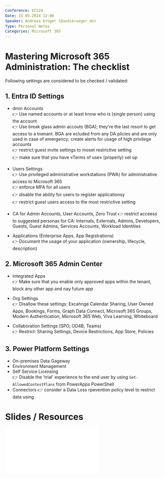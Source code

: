 ```yaml
---
Conference: ECS24
Date: 15.05.2024 12:00
Speaker: Andreas Krüger (@andikrueger_de)
Type: Personal Notes
Categories: Microsoft 365
---
```


# Mastering Microsoft 365 Administration: The checklist

Following settings are considered to be checked / validated:

## 1. Entra ID Settings

- dmin Accounts<br>
  👉 Use named accounts or at least know who is (single person) using the account<br>
  👉 Use break glass admin accouts (BGA); they're the last resort to get access to a tnenant. BGA are ecluded from any DA plicies and are only used in case of emergency; create alerts for usage of high privilege accounts<br>
  👉 restrict guest invite settings to moset restrictive setting<br>
  👉 make sure that you have «Terms of use» (properly) set up

- Users Settings<br>
  👉 Use privileged administrative workstations (PWA) for administrative access to Microsoft 365<br>
  👉 enforce MFA for all users<br>
  👉 disable the ability for users to register applicationsy<br>
  👉 restrict guest users access to the most restrictive setting

- CA for Admin Accounts, User Accounts, Zero Trust
  👉 restrict acceess to suggested personas for CA: Internals, Externals, Admins, Developers, Guests, Guest Admins, Services Accounts, Workload Identities

- Applications (Enterprise Apps, App Registrations)<br>
  👉 Document the usage of your application (ownership, lifecycle, description)<br>

## 2. Microsoft 365 Admin Center

- Integrated Apps<br>
  👉 Make sure that you enable only approved apps within the tenant, block any other app and nay future app

- Org Settings<br>
  👉 Disallow these settings: Excahnge Calendar Sharing, User Owned Apps, Bookings, Forms, Graph Data Connect, Microsoft 365 Groups, Modern Authentication, Microsoft 365 Web, Viva Learning, Whiteboard

- Collaboration Settings (SPO, OD4B, Teams)<br>
  👉 Restrict: Sharing Settings, Device Restrictions, App Store, Policies

## 3. Power Platform Settings

  - On-premises Data Gageway
  - Environment Management
  - Self Service Licensing<br>
    👉 Disable the 'trial' experience to the end user by using `Get-AllowedContestPlans` from PowerApps PowerShell
  - Connectors
    👉 consider a Data Loss rpevention policy level to restrict data using

# Slides / Resources
![Tue-3.1.pdf](./assets/Tue-3.1%20Mastering%20Microsoft%20365%20Administration%20-%20the%20checklist.pdf)